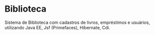 # Biblioteca
Sistema de Biblioteca com cadastros de livros, empréstimos e usuários, utilizando Java EE, Jsf (Primefaces), Hibernate, Cdi.
